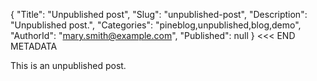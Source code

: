 {
    "Title": "Unpublished post",
    "Slug": "unpublished-post",
    "Description": "Unpublished post.",
    "Categories": "pineblog,unpublished,blog,demo",
    "AuthorId": "mary.smith@example.com",
    "Published": null
}
<<< END METADATA

This is an unpublished post.
